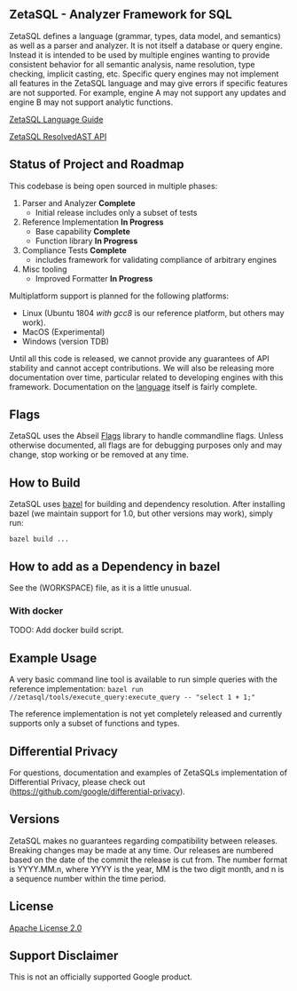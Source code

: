 ## ZetaSQL - Analyzer Framework for SQL

ZetaSQL defines a language (grammar, types, data model, and semantics) as well
as a parser and analyzer.  It is not itself a database or query engine. Instead
it is intended to be used by multiple engines wanting to provide consistent
behavior for all semantic analysis, name resolution, type checking, implicit
casting, etc. Specific query engines may not implement all features in the
ZetaSQL language and may give errors if specific features are not supported. For
example, engine A may not support any updates and engine B may not support
analytic functions.

[ZetaSQL Language Guide](docs/README.md)

[ZetaSQL ResolvedAST API](docs/resolved_ast.md)

## Status of Project and Roadmap

This codebase is being open sourced in multiple phases:

1. Parser and Analyzer **Complete**
   - Initial release includes only a subset of tests
2. Reference Implementation **In Progress**
   - Base capability **Complete**
   - Function library **In Progress**
3. Compliance Tests **Complete**
   - includes framework for validating compliance of arbitrary engines
4. Misc tooling
   - Improved Formatter **In Progress**

Multiplatform support is planned for the following platforms:

 - Linux (Ubuntu 1804 _with gcc8_ is our reference platform, but others may work).
 - MacOS (Experimental)
 - Windows (version TDB)

Until all this code is released, we cannot provide any guarantees of API
stability and cannot accept contributions. We will also be releasing more
documentation over time, particular related to developing engines with this
framework. Documentation on the [language](docs/) itself is fairly
complete.


## Flags
ZetaSQL uses the Abseil [Flags](https://abseil.io/blog/20190509-flags) library
to handle commandline flags. Unless otherwise documented, all flags are for
debugging purposes only and may change, stop working or be removed at any time.


## How to Build

ZetaSQL uses [bazel](https://bazel.build) for building and dependency
resolution. After installing bazel (we maintain support for 1.0,
but other versions may work), simply run:

```bazel build ...```

## How to add as a Dependency in bazel
See the (WORKSPACE) file, as it is a little unusual.

### With docker
 TODO: Add docker build script.

## Example Usage
A very basic command line tool is available to run simple queries with the
reference implementation:
```bazel run //zetasql/tools/execute_query:execute_query -- "select 1 + 1;"```

The reference implementation is not yet completely released and currently
supports only a subset of functions and types.

## Differential Privacy
For questions, documentation and examples of ZetaSQLs implementation of
Differential Privacy, please check out
(https://github.com/google/differential-privacy).

## Versions

ZetaSQL makes no guarantees regarding compatibility between releases.
Breaking changes may be made at any time. Our releases are numbered based
on the date of the commit the release is cut from. The number format is
YYYY.MM.n, where YYYY is the year, MM is the two digit month, and n is a
sequence number within the time period.

## License

[Apache License 2.0](LICENSE)

## Support Disclaimer
This is not an officially supported Google product.

